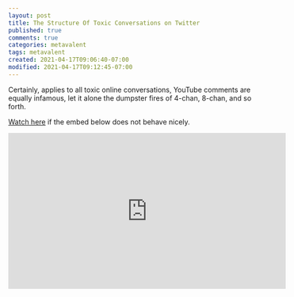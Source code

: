```yaml
---
layout: post
title: The Structure Of Toxic Conversations on Twitter
published: true
comments: true
categories: metavalent
tags: metavalent
created: 2021-04-17T09:06:40-07:00
modified: 2021-04-17T09:12:45-07:00
---
```


Certainly, applies to all toxic online conversations, YouTube comments are equally infamous, let it alone the dumpster fires of 4-chan, 8-chan, and so forth.

[Watch here](https://youtu.be/JLkUgxH92pE) if the embed below does not behave nicely. 

<div class="embed-container"><iframe width="560" height="315" src="https://www.youtube.com/embed/JLkUgxH92pE" title="YouTube video player" frameborder="0" allow="accelerometer; autoplay; clipboard-write; encrypted-media; gyroscope; picture-in-picture" allowfullscreen></iframe></div>



